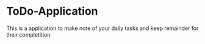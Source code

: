 # ToDo-Application
This is a application to make note of your daily tasks and keep remainder for their completition

